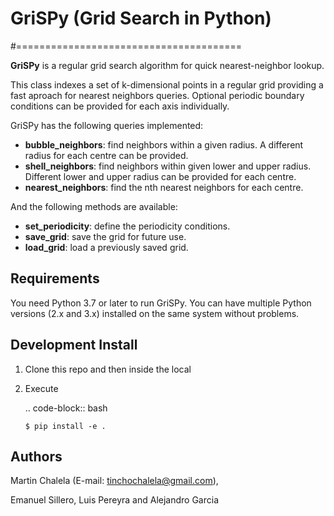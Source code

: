 # GriSPy (Grid Search in Python)
#=======================================

**GriSPy** is a regular grid search algorithm for quick nearest-neighbor lookup.

This class indexes a set of k-dimensional points in a regular grid providing a fast aproach for nearest neighbors queries. Optional periodic boundary conditions can be provided for each axis individually.

GriSPy has the following queries implemented:
- **bubble_neighbors**: find neighbors within a given radius. A different radius for each centre can be provided.
- **shell_neighbors**: find neighbors within given lower and upper radius. Different lower and upper radius can be provided for each centre.
- **nearest_neighbors**: find the nth nearest neighbors for each centre.

And the following methods are available:
- **set_periodicity**: define the periodicity conditions.
- **save_grid**: save the grid for future use.
- **load_grid**: load a previously saved grid.


Requirements
------------

You need Python 3.7 or later to run GriSPy. You can have multiple Python
versions (2.x and 3.x) installed on the same system without problems.


Development Install
--------------------

1.  Clone this repo and then inside the local
2.  Execute

    .. code-block:: bash

        $ pip install -e .

Authors
-------

Martin Chalela (E-mail: tinchochalela@gmail.com),

Emanuel Sillero, Luis Pereyra and Alejandro Garcia
